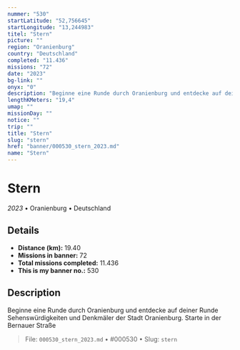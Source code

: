 ```yaml
---
nummer: "530"
startLatitude: "52,756645"
startLongitude: "13,244983"
titel: "Stern"
picture: ""
region: "Oranienburg"
country: "Deutschland"
completed: "11.436"
missions: "72"
date: "2023"
bg-link: ""
onyx: "0"
description: "Beginne eine Runde durch Oranienburg und entdecke auf deiner Runde Sehenswürdigkeiten und Denkmäler der Stadt Oranienburg. Starte in der Bernauer Straße"
lengthKMeters: "19,4"
umap: ""
missionDay: ""
notice: ""
trip: ""
title: "Stern"
slug: "stern"
href: "banner/000530_stern_2023.md"
name: "Stern"
---
```

# Stern

*2023* • Oranienburg • Deutschland





## Details
- **Distance (km):** 19.40
- **Missions in banner:** 72
- **Total missions completed:** 11.436
- **This is my banner no.:** 530



## Description
Beginne eine Runde durch Oranienburg und entdecke auf deiner Runde Sehenswürdigkeiten und Denkmäler der Stadt Oranienburg. Starte in der Bernauer Straße




> File: `000530_stern_2023.md`
> • #000530
> • Slug: `stern`
